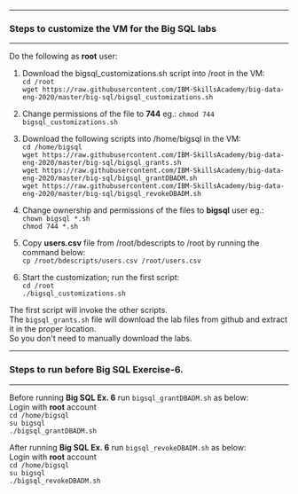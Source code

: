 ---------------------------------------------------------------------------
### Steps to customize the VM for the Big SQL labs 
---------------------------------------------------------------------------    
Do the following as <b>root</b> user: 
 1. Download the bigsql_customizations.sh script into /root in the VM:  
    `cd /root`   
    `wget https://raw.githubusercontent.com/IBM-SkillsAcademy/big-data-eng-2020/master/big-sql/bigsql_customizations.sh`  
    
 2. Change permissions of the file to **744** eg.: 
    `chmod 744 bigsql_customizations.sh`    
 
 3. Download the following scripts into /home/bigsql in the VM:  
    `cd /home/bigsql`   
    `wget https://raw.githubusercontent.com/IBM-SkillsAcademy/big-data-eng-2020/master/big-sql/bigsql_grants.sh`  
    `wget https://raw.githubusercontent.com/IBM-SkillsAcademy/big-data-eng-2020/master/big-sql/bigsql_grantDBADM.sh`  
    `wget https://raw.githubusercontent.com/IBM-SkillsAcademy/big-data-eng-2020/master/big-sql/bigsql_revokeDBADM.sh`  
    
 4. Change ownership and permissions of the files to **bigsql** user eg.:  
    `chown bigsql *.sh`  
    `chmod 744 *.sh`    
    
 5. Copy **users.csv** file from /root/bdescripts to /root by running the command below:  
    `cp /root/bdescripts/users.csv /root/users.csv`  
    
 6. Start the customization; run the first script:  
    `cd /root`  
    `./bigsql_customizations.sh`  

The first script will invoke the other scripts.  
The `bigsql_grants.sh` file will download the lab files from github and extract it in the proper location.  
So you don't need to manually download the labs.

---------------------------------------------------------------------------
### Steps to run before Big SQL Exercise-6.
---------------------------------------------------------------------------    
Before running **Big SQL Ex. 6** run `bigsql_grantDBADM.sh` as below:  
Login with **root** account  
    `cd /home/bigsql`  
    `su bigsql`  
    `./bigsql_grantDBADM.sh`  

After running **Big SQL Ex. 6** run `bigsql_revokeDBADM.sh` as below:  
Login with **root** account  
    `cd /home/bigsql`  
    `su bigsql`  
    `./bigsql_revokeDBADM.sh`  
